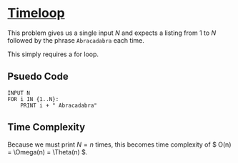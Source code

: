 # [Timeloop](https://open.kattis.com/problems/timeloop)

This problem gives us a single input $N$ and expects a listing from $1$ to $N$ followed by the phrase `Abracadabra` each time.

This simply requires a for loop. 

## Psuedo Code
```
INPUT N
FOR i IN {1..N}:
    PRINT i + " Abracadabra"
```

## Time Complexity
Because we must print $N = n$ times, this becomes time complexity of $ O(n) = \Omega(n) = \Theta(n) $.